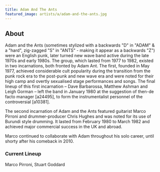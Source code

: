 ```yaml
---
title: Adam And The Ants
featured_image: artists/a/adam-and-the-ants.jpg
---
```

## About

Adam and the Ants (sometimes stylized with a backwards "D" in "ADAM" & a "hard", zig-zagged "S" in "ANTS" - making it appear as a backwards "Z") were an English punk, later turned new wave band active during the late 1970s and early 1980s. The group, which lasted from 1977 to 1982, existed in two incarnations, both fronted by Adam Ant. The first, founded in May 1977, achieved considerable cult popularity during the transition from the punk rock era to the post-punk and new wave era and were noted for their high camp and overtly sexualised stage performances and songs. The final lineup of this first incarnation – Dave Barbarossa, Matthew Ashman and Leigh Gorman – left the band in January 1980 at the suggestion of then-de facto manager [a24495], to form the instrumentalist personnel of the controversial [a10381].

The second incarnation of Adam and the Ants featured guitarist Marco Pirroni and drummer-producer Chris Hughes and was noted for its use of Burundi style drumming. It lasted from February 1980 to March 1982 and achieved major commercial success in the UK and abroad.

Marco continued to collaborate with Adam throughout his solo career, until shorty after his comeback in 2010.

### Current Lineup

Marco Pirroni, Stuart Goddard

